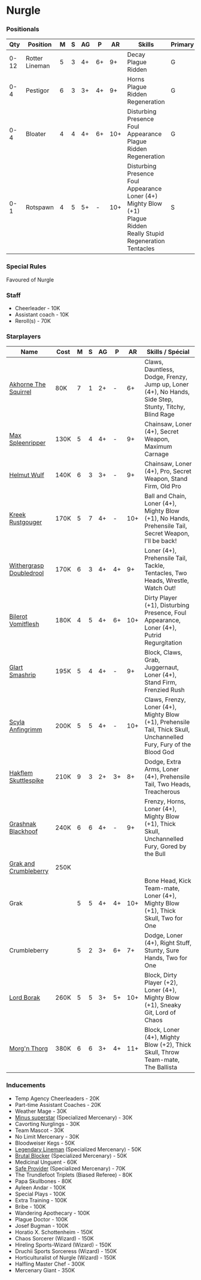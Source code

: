 ﻿# Nurgle

### Positionals
| Qty  | Position            | M | S | AG | P  | AR | Skills                                            | Primary | Secondary | Cost |
| ---- | ------------------- | - | - | -- | -- | -- | ------------------------------------------------- | ------- | --------- | ---- |
| 0-12 | Rotter Lineman      | 5 | 3 | 4+ | 6+ | 9+ | Decay<br>Plague Ridden                            | G       | M A S     | 35K  |
| 0-4  | Pestigor            | 6 | 3 | 3+ | 4+ | 9+ | Horns<br>Plague Ridden<br>Regeneration            | G       | M S A P   | 75K  |
| 0-4  | Bloater             | 4 | 4 | 4+ | 6+ | 10+ | Disturbing Presence<br>Foul Appearance<br>Plague Ridden<br>Regeneration | G       | M S A     | 115K |
| 0-1  | Rotspawn            | 4 | 5 | 5+ | -  | 10+ | Disturbing Presence<br>Foul Appearance<br>Loner (4+)<br>Mighty Blow (+1)<br>Plague Ridden<br>Really Stupid<br>Regeneration<br>Tentacles | S       | G A M     | 140K |

### Special Rules
Favoured of Nurgle

### Staff
* Cheerleader - 10K
* Assistant coach - 10K
* Reroll(s) - 70K

### Starplayers
| Name                          | Cost | M   | S   | AG  | P   | AR  | Skills / Spécial                           |
| ----------------------------- | ---- | --- | --- | --- | --- | --- | ------------------------------------------ |
| [Akhorne The Squirrel](../starplayers/Akhorne_The_Squirrel.md)          | 80K  | 7   | 1   | 2+  | -   | 6+  | Claws, Dauntless, Dodge, Frenzy, Jump up, Loner (4+), No Hands, Side Step, Stunty, Titchy, Blind Rage |
| [Max Spleenripper](../starplayers/Max_Spleenripper.md)              | 130K | 5   | 4   | 4+  | -   | 9+  | Chainsaw, Loner (4+), Secret Weapon, Maximum Carnage |
| [Helmut Wulf](../starplayers/Helmut_Wulf.md)                   | 140K | 6   | 3   | 3+  | -   | 9+  | Chainsaw, Loner (4+), Pro, Secret Weapon, Stand Firm, Old Pro |
| [Kreek Rustgouger](../starplayers/Kreek_Rustgouger.md)              | 170K | 5   | 7   | 4+  | -   | 10+ | Ball and Chain, Loner (4+), Mighty Blow (+1), No Hands, Prehensile Tail, Secret Weapon, I'll be back! |
| [Withergrasp Doubledrool](../starplayers/Withergrasp_Doubledrool.md)       | 170K | 6   | 3   | 4+  | 4+  | 9+  | Loner (4+), Prehensile Tail, Tackle, Tentacles, Two Heads, Wrestle, Watch Out! |
| [Bilerot Vomitflesh](../starplayers/Bilerot_Vomitflesh.md)            | 180K | 4   | 5   | 4+  | 6+  | 10+ | Dirty Player (+1), Disturbing Presence, Foul Appearance, Loner (4+), Putrid Regurgitation |
| [Glart Smashrip](../starplayers/Glart_Smashrip.md)                | 195K | 5   | 4   | 4+  | -   | 9+  | Block, Claws, Grab, Juggernaut, Loner (4+), Stand Firm, Frenzied Rush |
| [Scyla Anfingrimm](../starplayers/Scyla_Anfingrimm.md)              | 200K | 5   | 5   | 4+  | -   | 10+ | Claws, Frenzy, Loner (4+), Mighty Blow (+1), Prehensile Tail, Thick Skull, Unchannelled Fury, Fury of the Blood God |
| [Hakflem Skuttlespike](../starplayers/Hakflem_Skuttlespike.md)          | 210K | 9   | 3   | 2+  | 3+  | 8+  | Dodge, Extra Arms, Loner (4+), Prehensile Tail, Two Heads, Treacherous |
| [Grashnak Blackhoof](../starplayers/Grashnak_Blackhoof.md)            | 240K | 6   | 6   | 4+  | -   | 9+  | Frenzy, Horns, Loner (4+), Mighty Blow (+1), Thick Skull, Unchannelled Fury, Gored by the Bull |
| [Grak and Crumbleberry](../starplayers/Grak_and_Crumbleberry.md)         | 250K |      |     |     |     |     |                                        |
| Grak                          |      | 5   | 5   | 4+  | 4+  | 10+ | Bone Head, Kick Team-mate, Loner (4+), Mighty Blow (+1), Thick Skull, Two for One |
| Crumbleberry                  |      | 5   | 2   | 3+  | 6+  | 7+  | Dodge, Loner (4+), Right Stuff, Stunty, Sure Hands, Two for One |
| [Lord Borak](../starplayers/Lord_Borak.md)                   | 260K | 5   | 5   | 3+  | 5+  | 10+ | Block, Dirty Player (+2), Loner (4+), Mighty Blow (+1), Sneaky Git, Lord of Chaos |
| [Morg'n Thorg](../starplayers/Morg'n_Thorg.md)                 | 380K | 6   | 6   | 3+  | 4+  | 11+ | Block, Loner (4+), Mighty Blow (+2), Thick Skull, Throw Team-mate, The Ballista |

### Inducements
* Temp Agency Cheerleaders - 20K
* Part-time Assistant Coaches - 20K
* Weather Mage - 30K
* [Minus superstar](../starplayers/Minus_superstar.md) (Specialized Mercenary) - 30K
* Cavorting Nurglings - 30K
* Team Mascot - 30K
* No Limit Mercenary - 30K
* Bloodweiser Kegs - 50K
* [Legendary Lineman](../starplayers/Legendary_Lineman.md) (Specialized Mercenary) - 50K
* [Brutal Blocker](../starplayers/Brutal_Blocker.md) (Specialized Mercenary) - 50K
* Medicinal Unguent - 60K
* [Safe Provider](../starplayers/Safe_Provider.md) (Specialized Mercenary) - 70K
* The Trundlefoot Triplets (Biased Referee) - 80K
* Papa Skullbones - 80K
* Ayleen Andar - 100K
* Special Plays - 100K
* Extra Training - 100K
* Bribe - 100K
* Wandering Apothecary - 100K
* Plague Doctor - 100K
* Josef Bugman - 100K
* Horatio X. Schottenheim - 150K
* Chaos Sorcerer (Wizard) - 150K
* Hireling Sports-Wizard (Wizard) - 150K
* Druchii Sports Sorceress (Wizard) - 150K
* Horticulturalist of Nurgle (Wizard) - 150K
* Halfling Master Chef - 300K
* Mercenary Giant - 350K